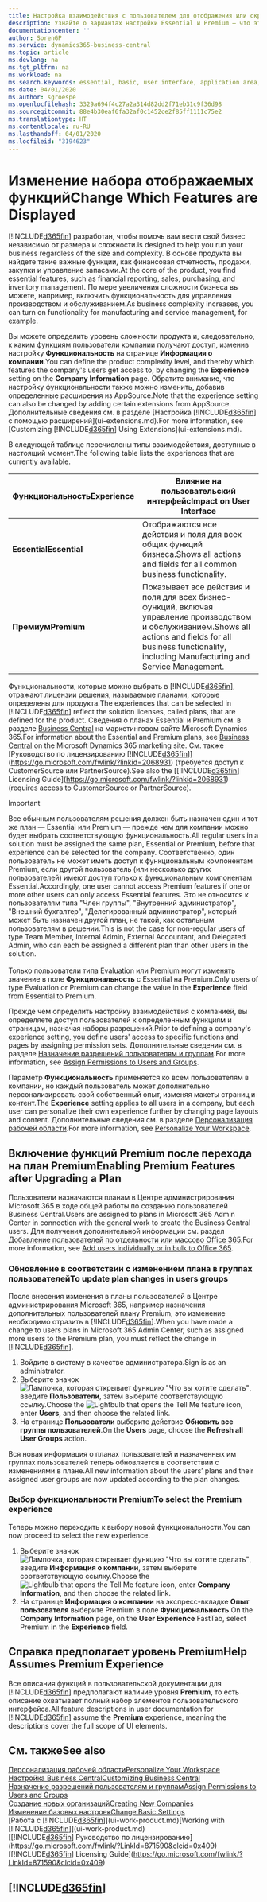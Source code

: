 ```yaml
---
title: Настройка взаимодействия с пользователем для отображения или скрытия расширенных функций | Документация Майкрософт
description: Узнайте о вариантах настройки Essential и Premium — что это значит с точки зрения пользовательского интерфейса, областей приложения и вашей организации.
documentationcenter: ''
author: SorenGP
ms.service: dynamics365-business-central
ms.topic: article
ms.devlang: na
ms.tgt_pltfrm: na
ms.workload: na
ms.search.keywords: essential, basic, user interface, application area, experience
ms.date: 04/01/2020
ms.author: sgroespe
ms.openlocfilehash: 3329a694f4c27a2a314d82dd2f71eb31c9f36d98
ms.sourcegitcommit: 88e4b30eaf6fa32af0c1452ce2f85ff1111c75e2
ms.translationtype: HT
ms.contentlocale: ru-RU
ms.lasthandoff: 04/01/2020
ms.locfileid: "3194623"
---
```

# <a name="change-which-features-are-displayed"></a><span data-ttu-id="95b5f-103">Изменение набора отображаемых функций</span><span class="sxs-lookup"><span data-stu-id="95b5f-103">Change Which Features are Displayed</span></span>
[!INCLUDE[d365fin](includes/d365fin_md.md)] <span data-ttu-id="95b5f-104">разработан, чтобы помочь вам вести свой бизнес независимо от размера и сложности.</span><span class="sxs-lookup"><span data-stu-id="95b5f-104">is designed to help you run your business regardless of the size and complexity.</span></span> <span data-ttu-id="95b5f-105">В основе продукта вы найдете такие важные функции, как финансовая отчетность, продажи, закупки и управление запасами.</span><span class="sxs-lookup"><span data-stu-id="95b5f-105">At the core of the product, you find essential features, such as financial reporting, sales, purchasing, and inventory management.</span></span> <span data-ttu-id="95b5f-106">По мере увеличения сложности бизнеса вы можете, например, включить функциональность для управления производством и обслуживанием.</span><span class="sxs-lookup"><span data-stu-id="95b5f-106">As business complexity increases, you can turn on functionality for manufacturing and service management, for example.</span></span>

<span data-ttu-id="95b5f-107">Вы можете определить уровень сложности продукта и, следовательно, к каким функциям пользователи компании получают доступ, изменив настройку **Функциональность** на странице **Информация о компании**.</span><span class="sxs-lookup"><span data-stu-id="95b5f-107">You can define the product complexity level, and thereby which features the company's users get access to, by changing the **Experience** setting on the **Company Information** page.</span></span> <span data-ttu-id="95b5f-108">Обратите внимание, что настройку функциональности также можно изменить, добавив определенные расширения из AppSource.</span><span class="sxs-lookup"><span data-stu-id="95b5f-108">Note that the experience setting can also be changed by adding certain extensions from AppSource.</span></span> <span data-ttu-id="95b5f-109">Дополнительные сведения см. в разделе [Настройка [!INCLUDE[d365fin](includes/d365fin_md.md)] с помощью расширений](ui-extensions.md).</span><span class="sxs-lookup"><span data-stu-id="95b5f-109">For more information, see [Customizing [!INCLUDE[d365fin](includes/d365fin_md.md)] Using Extensions](ui-extensions.md).</span></span>

<span data-ttu-id="95b5f-110">В следующей таблице перечислены типы взаимодействия, доступные в настоящий момент.</span><span class="sxs-lookup"><span data-stu-id="95b5f-110">The following table lists the experiences that are currently available.</span></span>

| <span data-ttu-id="95b5f-111">Функциональность</span><span class="sxs-lookup"><span data-stu-id="95b5f-111">Experience</span></span> | <span data-ttu-id="95b5f-112">Влияние на пользовательский интерфейс</span><span class="sxs-lookup"><span data-stu-id="95b5f-112">Impact on User Interface</span></span> |
| --- | --- |
| <span data-ttu-id="95b5f-113">**Essential**</span><span class="sxs-lookup"><span data-stu-id="95b5f-113">**Essential**</span></span> |<span data-ttu-id="95b5f-114">Отображаются все действия и поля для всех общих функций бизнеса.</span><span class="sxs-lookup"><span data-stu-id="95b5f-114">Shows all actions and fields for all common business functionality.</span></span>|
| <span data-ttu-id="95b5f-115">**Премиум**</span><span class="sxs-lookup"><span data-stu-id="95b5f-115">**Premium**</span></span> |<span data-ttu-id="95b5f-116">Показывает все действия и поля для всех бизнес-функций, включая управление производством и обслуживанием.</span><span class="sxs-lookup"><span data-stu-id="95b5f-116">Shows all actions and fields for all business functionality, including Manufacturing and Service Management.</span></span>|

<span data-ttu-id="95b5f-117">Функциональности, которые можно выбрать в [!INCLUDE[d365fin](includes/d365fin_md.md)], отражают лицензии решения, называемые планами, которые определены для продукта.</span><span class="sxs-lookup"><span data-stu-id="95b5f-117">The experiences that can be selected in [!INCLUDE[d365fin](includes/d365fin_md.md)] reflect the solution licenses, called plans, that are defined for the product.</span></span> <span data-ttu-id="95b5f-118">Сведения о планах Essential и Premium см. в разделе [Business Central](https://go.microsoft.com/fwlink/?linkid=870242) на маркетинговом сайте Microsoft Dynamics 365.</span><span class="sxs-lookup"><span data-stu-id="95b5f-118">For information about the Essential and Premium plans, see [Business Central](https://go.microsoft.com/fwlink/?linkid=870242) on the Microsoft Dynamics 365 marketing site.</span></span> <span data-ttu-id="95b5f-119">См. также [Руководство по лицензированию [!INCLUDE[d365fin](includes/d365fin_md.md)]](https://go.microsoft.com/fwlink/?linkid=2068931) (требуется доступ к CustomerSource или PartnerSource).</span><span class="sxs-lookup"><span data-stu-id="95b5f-119">See also the [[!INCLUDE[d365fin](includes/d365fin_md.md)] Licensing Guide](https://go.microsoft.com/fwlink/?linkid=2068931) (requires access to CustomerSource or PartnerSource).</span></span>

> [!IMPORTANT]  
> <span data-ttu-id="95b5f-120">Все обычным пользователям решения должен быть назначен один и тот же план — Essential или Premium — прежде чем для компании можно будет выбрать соответствующую функциональность.</span><span class="sxs-lookup"><span data-stu-id="95b5f-120">All regular users in a solution must be assigned the same plan, Essential or Premium, before that experience can be selected for the company.</span></span> <span data-ttu-id="95b5f-121">Соответственно, один пользователь не может иметь доступ к функциональным компонентам Premium, если другой пользователь (или несколько других пользователей) имеют доступ только к функциональным компонентам Essential.</span><span class="sxs-lookup"><span data-stu-id="95b5f-121">Accordingly, one user cannot access Premium features if one or more other users can only access Essential features.</span></span> <span data-ttu-id="95b5f-122">Это не относится к пользователям типа "Член группы", "Внутренний администратор", "Внешний бухгалтер", "Делегированный администратор", который может быть назначен другой план, не такой, как остальным пользователям в решении.</span><span class="sxs-lookup"><span data-stu-id="95b5f-122">This is not the case for non-regular users of type Team Member, Internal Admin, External Accountant, and Delegated Admin, who can each be assigned a different plan than other users in the solution.</span></span><br /><br /> <span data-ttu-id="95b5f-123">Только пользователи типа Evaluation или Premium могут изменять значение в поле **Функциональность** с Essential на Premium.</span><span class="sxs-lookup"><span data-stu-id="95b5f-123">Only users of type Evaluation or Premium can change the value in the **Experience** field from Essential to Premium.</span></span>

<span data-ttu-id="95b5f-124">Прежде чем определить настройку взаимодействия с компанией, вы определяете доступ пользователей к определенным функциям и страницам, назначая наборы разрешений.</span><span class="sxs-lookup"><span data-stu-id="95b5f-124">Prior to defining a company's experience setting, you define users' access to specific functions and pages by assigning permission sets.</span></span> <span data-ttu-id="95b5f-125">Дополнительные сведения см. в разделе [Назначение разрешений пользователям и группам](ui-define-granular-permissions.md).</span><span class="sxs-lookup"><span data-stu-id="95b5f-125">For more information, see [Assign Permissions to Users and Groups](ui-define-granular-permissions.md).</span></span>

<span data-ttu-id="95b5f-126">Параметр **Функциональность** применяется ко всем пользователям в компании, но каждый пользователь может дополнительно персонализировать свой собственный опыт, изменяя макеты страниц и контент.</span><span class="sxs-lookup"><span data-stu-id="95b5f-126">The **Experience** setting applies to all users in a company, but each user can personalize their own experience further by changing page layouts and content.</span></span> <span data-ttu-id="95b5f-127">Дополнительные сведения см. в разделе [Персонализация рабочей области](ui-personalization-user.md).</span><span class="sxs-lookup"><span data-stu-id="95b5f-127">For more information, see [Personalize Your Workspace](ui-personalization-user.md).</span></span>

## <a name="enabling-premium-features-after-upgrading-a-plan"></a><span data-ttu-id="95b5f-128">Включение функций Premium после перехода на план Premium</span><span class="sxs-lookup"><span data-stu-id="95b5f-128">Enabling Premium Features after Upgrading a Plan</span></span>
<span data-ttu-id="95b5f-129">Пользователи назначаются планам в Центре администрирования Microsoft 365 в ходе общей работы по созданию пользователей Business Central.</span><span class="sxs-lookup"><span data-stu-id="95b5f-129">Users are assigned to plans in Microsoft 365 Admin Center in connection with the general work to create the Business Central users.</span></span> <span data-ttu-id="95b5f-130">Для получения дополнительной информации см. раздел [Добавление пользователей по отдельности или массово Office 365](https://support.office.com/article/Add-users-to-Office-365-for-business-435ccec3-09dd-4587-9ebd-2f3cad6bc2bc).</span><span class="sxs-lookup"><span data-stu-id="95b5f-130">For more information, see [Add users individually or in bulk to Office 365](https://support.office.com/article/Add-users-to-Office-365-for-business-435ccec3-09dd-4587-9ebd-2f3cad6bc2bc).</span></span>

### <a name="to-update-plan-changes-in-users-groups"></a><span data-ttu-id="95b5f-131">Обновление в соответствии с изменением плана в группах пользователей</span><span class="sxs-lookup"><span data-stu-id="95b5f-131">To update plan changes in users groups</span></span>
<span data-ttu-id="95b5f-132">После внесения изменения в планы пользователей в Центре администрирования Microsoft 365, например назначения дополнительных пользователей плану Premium, это изменение необходимо отразить в [!INCLUDE[d365fin](includes/d365fin_md.md)].</span><span class="sxs-lookup"><span data-stu-id="95b5f-132">When you have made a change to users plans in Microsoft 365 Admin Center, such as assigned more users to the Premium plan, you must reflect the change in [!INCLUDE[d365fin](includes/d365fin_md.md)].</span></span>

1. <span data-ttu-id="95b5f-133">Войдите в систему в качестве администратора.</span><span class="sxs-lookup"><span data-stu-id="95b5f-133">Sign is as an administrator.</span></span>
2. <span data-ttu-id="95b5f-134">Выберите значок ![Лампочка, которая открывает функцию "Что вы хотите сделать"](media/ui-search/search_small.png "Что вы хотите сделать"), введите **Пользователи**, затем выберите соответствующую ссылку.</span><span class="sxs-lookup"><span data-stu-id="95b5f-134">Choose the ![Lightbulb that opens the Tell Me feature](media/ui-search/search_small.png "Tell me what you want to do") icon, enter **Users**, and then choose the related link.</span></span>
3. <span data-ttu-id="95b5f-135">На странице **Пользователи** выберите действие **Обновить все группы пользователей**.</span><span class="sxs-lookup"><span data-stu-id="95b5f-135">On the **Users** page, choose the **Refresh all User Groups** action.</span></span>

<span data-ttu-id="95b5f-136">Вся новая информация о планах пользователей и назначенных им группах пользователей теперь обновляется в соответствии с изменениями в плане.</span><span class="sxs-lookup"><span data-stu-id="95b5f-136">All new information about the users’ plans and their assigned user groups are now updated according to the plan changes.</span></span>

### <a name="to-select-the-premium-experience"></a><span data-ttu-id="95b5f-137">Выбор функциональности Premium</span><span class="sxs-lookup"><span data-stu-id="95b5f-137">To select the Premium experience</span></span>
<span data-ttu-id="95b5f-138">Теперь можно переходить к выбору новой функциональности.</span><span class="sxs-lookup"><span data-stu-id="95b5f-138">You can now proceed to select the new experience.</span></span>
1. <span data-ttu-id="95b5f-139">Выберите значок ![Лампочка, которая открывает функцию "Что вы хотите сделать"](media/ui-search/search_small.png "Что вы хотите сделать"), введите **Информация о компании**, затем выберите соответствующую ссылку.</span><span class="sxs-lookup"><span data-stu-id="95b5f-139">Choose the ![Lightbulb that opens the Tell Me feature](media/ui-search/search_small.png "Tell me what you want to do") icon, enter **Company Information**, and then choose the related link.</span></span>
2. <span data-ttu-id="95b5f-140">На странице **Информация о компании** на экспресс-вкладке **Опыт пользователя** выберите Premium в поле **Функциональность**.</span><span class="sxs-lookup"><span data-stu-id="95b5f-140">On the **Company Information** page, on the **User Experience** FastTab, select Premium  in the **Experience** field.</span></span>

## <a name="help-assumes-premium-experience"></a><span data-ttu-id="95b5f-141">Справка предполагает уровень Premium</span><span class="sxs-lookup"><span data-stu-id="95b5f-141">Help Assumes Premium Experience</span></span>
<span data-ttu-id="95b5f-142">Все описания функций в пользовательской документации для [!INCLUDE[d365fin](includes/d365fin_md.md)] предполагают наличие уровня **Premium**, то есть описание охватывает полный набор элементов пользовательского интерфейса.</span><span class="sxs-lookup"><span data-stu-id="95b5f-142">All feature descriptions in user documentation for [!INCLUDE[d365fin](includes/d365fin_md.md)] assume the **Premium** experience, meaning the descriptions cover the full scope of UI elements.</span></span>

## <a name="see-also"></a><span data-ttu-id="95b5f-143">См. также</span><span class="sxs-lookup"><span data-stu-id="95b5f-143">See also</span></span>
[<span data-ttu-id="95b5f-144">Персонализация рабочей области</span><span class="sxs-lookup"><span data-stu-id="95b5f-144">Personalize Your Workspace</span></span>](ui-personalization-user.md)  
[<span data-ttu-id="95b5f-145">Настройка Business Central</span><span class="sxs-lookup"><span data-stu-id="95b5f-145">Customizing Business Central</span></span>](ui-customizing-overview.md)  
[<span data-ttu-id="95b5f-146">Назначение разрешений пользователям и группам</span><span class="sxs-lookup"><span data-stu-id="95b5f-146">Assign Permissions to Users and Groups</span></span>](ui-define-granular-permissions.md)  
[<span data-ttu-id="95b5f-147">Создание новых организаций</span><span class="sxs-lookup"><span data-stu-id="95b5f-147">Creating New Companies</span></span>](about-new-company.md)  
[<span data-ttu-id="95b5f-148">Изменение базовых настроек</span><span class="sxs-lookup"><span data-stu-id="95b5f-148">Change Basic Settings</span></span>](ui-change-basic-settings.md)  
<span data-ttu-id="95b5f-149">[Работа с [!INCLUDE[d365fin](includes/d365fin_md.md)]](ui-work-product.md)</span><span class="sxs-lookup"><span data-stu-id="95b5f-149">[Working with [!INCLUDE[d365fin](includes/d365fin_md.md)]](ui-work-product.md)</span></span>  
<span data-ttu-id="95b5f-150">[[!INCLUDE[d365fin](includes/d365fin_md.md)] Руководство по лицензированию](https://go.microsoft.com/fwlink/?LinkId=871590&clcid=0x409)</span><span class="sxs-lookup"><span data-stu-id="95b5f-150">[[!INCLUDE[d365fin](includes/d365fin_md.md)] Licensing Guide](https://go.microsoft.com/fwlink/?LinkId=871590&clcid=0x409)</span></span>

## [!INCLUDE[d365fin](includes/free_trial_md.md)]  

